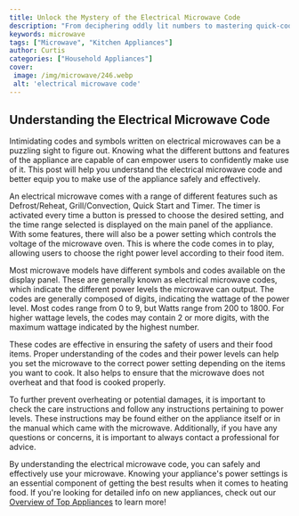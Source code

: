 ```yaml
---
title: Unlock the Mystery of the Electrical Microwave Code
description: "From deciphering oddly lit numbers to mastering quick-cook settings - learn how to become an expert at using your microwave Find out the answers to your questions here and unlock the mystery of the electrical microwave code"
keywords: microwave
tags: ["Microwave", "Kitchen Appliances"]
author: Curtis
categories: ["Household Appliances"]
cover: 
 image: /img/microwave/246.webp
 alt: 'electrical microwave code'
---
```

## Understanding the Electrical Microwave Code
Intimidating codes and symbols written on electrical microwaves can be a puzzling sight to figure out. Knowing what the different buttons and features of the appliance are capable of can empower users to confidently make use of it. This post will help you understand the electrical microwave code and better equip you to make use of the appliance safely and effectively.

An electrical microwave comes with a range of different features such as Defrost/Reheat, Grill/Convection, Quick Start and Timer. The timer is activated every time a button is pressed to choose the desired setting, and the time range selected is displayed on the main panel of the appliance. With some features, there will also be a power setting which controls the voltage of the microwave oven. This is where the code comes in to play, allowing users to choose the right power level according to their food item.

Most microwave models have different symbols and codes available on the display panel. These are generally known as electrical microwave codes, which indicate the different power levels the microwave can output. The codes are generally composed of digits, indicating the wattage of the power level. Most codes range from 0 to 9, but Watts range from 200 to 1800. For higher wattage levels, the codes may contain 2 or more digits, with the maximum wattage indicated by the highest number. 

These codes are effective in ensuring the safety of users and their food items. Proper understanding of the codes and their power levels can help you set the microwave to the correct power setting depending on the items you want to cook. It also helps to ensure that the microwave does not overheat and that food is cooked properly.

To further prevent overheating or potential damages, it is important to check the care instructions and follow any instructions pertaining to power levels. These instructions may be found either on the appliance itself or in the manual which came with the microwave. Additionally, if you have any questions or concerns, it is important to always contact a professional for advice.

By understanding the electrical microwave code, you can safely and effectively use your microwave. Knowing your appliance's power settings is an essential component of getting the best results when it comes to heating food. If you're looking for detailed info on new appliances, check out our [Overview of Top Appliances](./pages/appliance-overview) to learn more!
